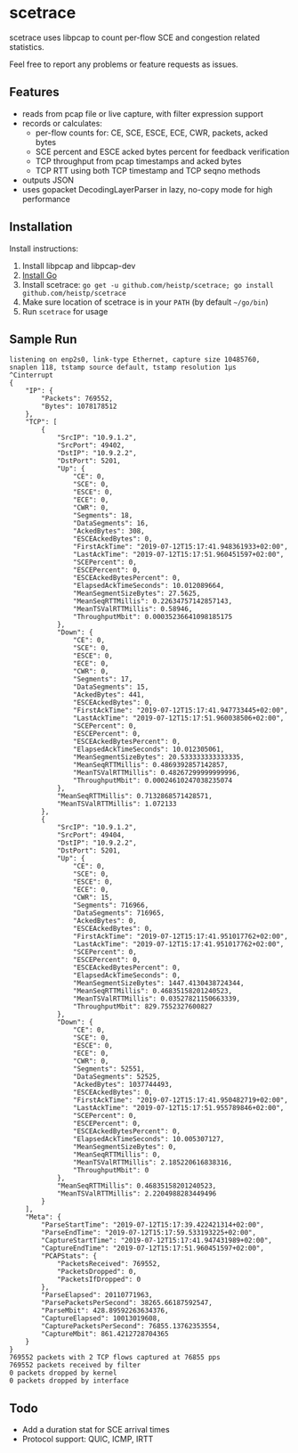 # scetrace

scetrace uses libpcap to count per-flow SCE and congestion related statistics.

Feel free to report any problems or feature requests as issues.

## Features

- reads from pcap file or live capture, with filter expression support
- records or calculates:
  - per-flow counts for: CE, SCE, ESCE, ECE, CWR, packets, acked bytes
  - SCE percent and ESCE acked bytes percent for feedback verification
  - TCP throughput from pcap timestamps and acked bytes
  - TCP RTT using both TCP timestamp and TCP seqno methods
- outputs JSON
- uses gopacket DecodingLayerParser in lazy, no-copy mode for high performance

## Installation

Install instructions:

1. Install libpcap and libpcap-dev
2. [Install Go](https://golang.org/dl/)
3. Install scetrace: `go get -u github.com/heistp/scetrace; go install github.com/heistp/scetrace`
4. Make sure location of scetrace is in your `PATH` (by default `~/go/bin`)
5. Run `scetrace` for usage

## Sample Run

```
listening on enp2s0, link-type Ethernet, capture size 10485760, snaplen 118, tstamp source default, tstamp resolution 1µs
^Cinterrupt
{
    "IP": {
        "Packets": 769552,
        "Bytes": 1078178512
    },
    "TCP": [
        {
            "SrcIP": "10.9.1.2",
            "SrcPort": 49402,
            "DstIP": "10.9.2.2",
            "DstPort": 5201,
            "Up": {
                "CE": 0,
                "SCE": 0,
                "ESCE": 0,
                "ECE": 0,
                "CWR": 0,
                "Segments": 18,
                "DataSegments": 16,
                "AckedBytes": 308,
                "ESCEAckedBytes": 0,
                "FirstAckTime": "2019-07-12T15:17:41.948361933+02:00",
                "LastAckTime": "2019-07-12T15:17:51.960451597+02:00",
                "SCEPercent": 0,
                "ESCEPercent": 0,
                "ESCEAckedBytesPercent": 0,
                "ElapsedAckTimeSeconds": 10.012089664,
                "MeanSegmentSizeBytes": 27.5625,
                "MeanSeqRTTMillis": 0.22634757142857143,
                "MeanTSValRTTMillis": 0.58946,
                "ThroughputMbit": 0.00035236641098185175
            },
            "Down": {
                "CE": 0,
                "SCE": 0,
                "ESCE": 0,
                "ECE": 0,
                "CWR": 0,
                "Segments": 17,
                "DataSegments": 15,
                "AckedBytes": 441,
                "ESCEAckedBytes": 0,
                "FirstAckTime": "2019-07-12T15:17:41.947733445+02:00",
                "LastAckTime": "2019-07-12T15:17:51.960038506+02:00",
                "SCEPercent": 0,
                "ESCEPercent": 0,
                "ESCEAckedBytesPercent": 0,
                "ElapsedAckTimeSeconds": 10.012305061,
                "MeanSegmentSizeBytes": 20.533333333333335,
                "MeanSeqRTTMillis": 0.4869392857142857,
                "MeanTSValRTTMillis": 0.48267299999999996,
                "ThroughputMbit": 0.00024610247038235074
            },
            "MeanSeqRTTMillis": 0.7132868571428571,
            "MeanTSValRTTMillis": 1.072133
        },
        {
            "SrcIP": "10.9.1.2",
            "SrcPort": 49404,
            "DstIP": "10.9.2.2",
            "DstPort": 5201,
            "Up": {
                "CE": 0,
                "SCE": 0,
                "ESCE": 0,
                "ECE": 0,
                "CWR": 15,
                "Segments": 716966,
                "DataSegments": 716965,
                "AckedBytes": 0,
                "ESCEAckedBytes": 0,
                "FirstAckTime": "2019-07-12T15:17:41.951017762+02:00",
                "LastAckTime": "2019-07-12T15:17:41.951017762+02:00",
                "SCEPercent": 0,
                "ESCEPercent": 0,
                "ESCEAckedBytesPercent": 0,
                "ElapsedAckTimeSeconds": 0,
                "MeanSegmentSizeBytes": 1447.4130438724344,
                "MeanSeqRTTMillis": 0.46835158201240523,
                "MeanTSValRTTMillis": 0.03527821150663339,
                "ThroughputMbit": 829.7552327600827
            },
            "Down": {
                "CE": 0,
                "SCE": 0,
                "ESCE": 0,
                "ECE": 0,
                "CWR": 0,
                "Segments": 52551,
                "DataSegments": 52525,
                "AckedBytes": 1037744493,
                "ESCEAckedBytes": 0,
                "FirstAckTime": "2019-07-12T15:17:41.950482719+02:00",
                "LastAckTime": "2019-07-12T15:17:51.955789846+02:00",
                "SCEPercent": 0,
                "ESCEPercent": 0,
                "ESCEAckedBytesPercent": 0,
                "ElapsedAckTimeSeconds": 10.005307127,
                "MeanSegmentSizeBytes": 0,
                "MeanSeqRTTMillis": 0,
                "MeanTSValRTTMillis": 2.185220616838316,
                "ThroughputMbit": 0
            },
            "MeanSeqRTTMillis": 0.46835158201240523,
            "MeanTSValRTTMillis": 2.2204988283449496
        }
    ],
    "Meta": {
        "ParseStartTime": "2019-07-12T15:17:39.422421314+02:00",
        "ParseEndTime": "2019-07-12T15:17:59.533193225+02:00",
        "CaptureStartTime": "2019-07-12T15:17:41.947431989+02:00",
        "CaptureEndTime": "2019-07-12T15:17:51.960451597+02:00",
        "PCAPStats": {
            "PacketsReceived": 769552,
            "PacketsDropped": 0,
            "PacketsIfDropped": 0
        },
        "ParseElapsed": 20110771963,
        "ParsePacketsPerSecond": 38265.66187592547,
        "ParseMbit": 428.89592263634376,
        "CaptureElapsed": 10013019608,
        "CapturePacketsPerSecond": 76855.13762353554,
        "CaptureMbit": 861.4212728704365
    }
}
769552 packets with 2 TCP flows captured at 76855 pps
769552 packets received by filter
0 packets dropped by kernel
0 packets dropped by interface
```

## Todo

- Add a duration stat for SCE arrival times
- Protocol support: QUIC, ICMP, IRTT
